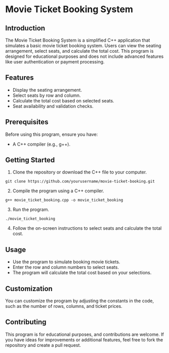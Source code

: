 # Movie Ticket Booking System

## Introduction

The Movie Ticket Booking System is a simplified C++ application that simulates a basic movie ticket booking system. Users can view the seating arrangement, select seats, and calculate the total cost. This program is designed for educational purposes and does not include advanced features like user authentication or payment processing.

## Features

- Display the seating arrangement.
- Select seats by row and column.
- Calculate the total cost based on selected seats.
- Seat availability and validation checks.

## Prerequisites

Before using this program, ensure you have:

- A C++ compiler (e.g., g++).

## Getting Started

1. Clone the repository or download the C++ file to your computer.

```shell
git clone https://github.com/yourusername/movie-ticket-booking.git
```

2. Compile the program using a C++ compiler.

```shell
g++ movie_ticket_booking.cpp -o movie_ticket_booking
```

3. Run the program.

```shell
./movie_ticket_booking
```

4. Follow the on-screen instructions to select seats and calculate the total cost.

## Usage

- Use the program to simulate booking movie tickets.
- Enter the row and column numbers to select seats.
- The program will calculate the total cost based on your selections.

## Customization

You can customize the program by adjusting the constants in the code, such as the number of rows, columns, and ticket prices.

## Contributing

This program is for educational purposes, and contributions are welcome. If you have ideas for improvements or additional features, feel free to fork the repository and create a pull request.


